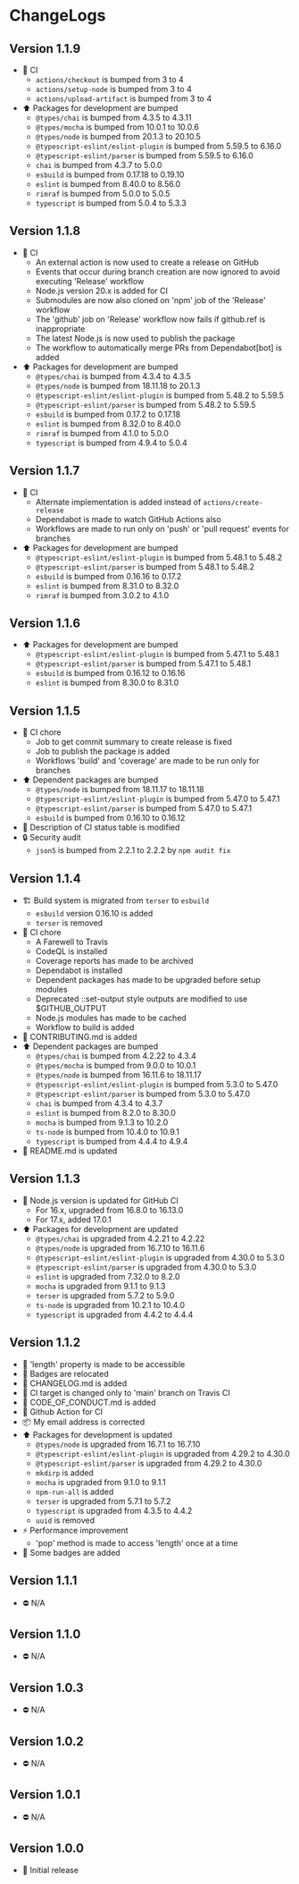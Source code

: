 # ChangeLogs

## Version 1.1.9

- :green_heart: CI
  - `actions/checkout` is bumped from 3 to 4
  - `actions/setup-node` is bumped from 3 to 4
  - `actions/upload-artifact` is bumped from 3 to 4
- :arrow_up: Packages for development are bumped
  - `@types/chai` is bumped from 4.3.5 to 4.3.11
  - `@types/mocha` is bumped from 10.0.1 to 10.0.6
  - `@types/node` is bumped from 20.1.3 to 20.10.5
  - `@typescript-eslint/eslint-plugin` is bumped from 5.59.5 to 6.16.0
  - `@typescript-eslint/parser` is bumped from 5.59.5 to 6.16.0
  - `chai` is bumped from 4.3.7 to 5.0.0
  - `esbuild` is bumped from 0.17.18 to 0.19.10
  - `eslint` is bumped from 8.40.0 to 8.56.0
  - `rimraf` is bumped from 5.0.0 to 5.0.5
  - `typescript` is bumped from 5.0.4 to 5.3.3

## Version 1.1.8

- :green_heart: CI
  - An external action is now used to create a release on GitHub
  - Events that occur during branch creation are now ignored to avoid executing 'Release' workflow
  - Node.js version 20.x is added for CI
  - Submodules are now also cloned on 'npm' job of the 'Release' workflow
  - The 'github' job on 'Release' workflow now fails if github.ref is inappropriate
  - The latest Node.js is now used to publish the package
  - The workflow to automatically merge PRs from Dependabot[bot] is added
- :arrow_up: Packages for development are bumped
  - `@types/chai` is bumped from 4.3.4 to 4.3.5
  - `@types/node` is bumped from 18.11.18 to 20.1.3
  - `@typescript-eslint/eslint-plugin` is bumped from 5.48.2 to 5.59.5
  - `@typescript-eslint/parser` is bumped from 5.48.2 to 5.59.5
  - `esbuild` is bumped from 0.17.2 to 0.17.18
  - `eslint` is bumped from 8.32.0 to 8.40.0
  - `rimraf` is bumped from 4.1.0 to 5.0.0
  - `typescript` is bumped from 4.9.4 to 5.0.4

## Version 1.1.7

- :green_heart: CI
  - Alternate implementation is added instead of `actions/create-release`
  - Dependabot is made to watch GitHub Actions also
  - Workflows are made to run only on 'push' or 'pull request' events for branches
- :arrow_up: Packages for development are bumped
  - `@typescript-eslint/eslint-plugin` is bumped from 5.48.1 to 5.48.2
  - `@typescript-eslint/parser` is bumped from 5.48.1 to 5.48.2
  - `esbuild` is bumped from 0.16.16 to 0.17.2
  - `eslint` is bumped from 8.31.0 to 8.32.0
  - `rimraf` is bumped from 3.0.2 to 4.1.0

## Version 1.1.6

- :arrow_up: Packages for development are bumped
  - `@typescript-eslint/eslint-plugin` is bumped from 5.47.1 to 5.48.1
  - `@typescript-eslint/parser` is bumped from 5.47.1 to 5.48.1
  - `esbuild` is bumped from 0.16.12 to 0.16.16
  - `eslint` is bumped from 8.30.0 to 8.31.0

## Version 1.1.5

- :green_heart: CI chore
  - Job to get commit summary to create release is fixed
  - Job to publish the package is added
  - Workflows 'build' and 'coverage' are made to be run only for branches
- :arrow_up: Dependent packages are bumped
  - `@types/node` is bumped from 18.11.17 to 18.11.18
  - `@typescript-eslint/eslint-plugin` is bumped from 5.47.0 to 5.47.1
  - `@typescript-eslint/parser` is bumped from 5.47.0 to 5.47.1
  - `esbuild` is bumped from 0.16.10 to 0.16.12
- :memo: Description of CI status table is modified
- :lock: Security audit
  - `json5` is bumped from 2.2.1 to 2.2.2 by `npm audit fix`

## Version 1.1.4

- :building_construction: Build system is migrated from `terser` to `esbuild`
  - `esbuild` version 0.16.10 is added
  - `terser` is removed
- :green_heart: CI chore
  - A Farewell to Travis
  - CodeQL is installed
  - Coverage reports has made to be archived
  - Dependabot is installed
  - Dependent packages has made to be upgraded before setup modules
  - Deprecated ::set-output style outputs are modified to use $GITHUB_OUTPUT
  - Node.js modules has made to be cached
  - Workflow to build is added
- :memo: CONTRIBUTING.md is added
- :arrow_up: Dependent packages are bumped
  - `@types/chai` is bumped from 4.2.22 to 4.3.4
  - `@types/mocha` is bumped from 9.0.0 to 10.0.1
  - `@types/node` is bumped from 16.11.6 to 18.11.17
  - `@typescript-eslint/eslint-plugin` is bumped from 5.3.0 to 5.47.0
  - `@typescript-eslint/parser` is bumped from 5.3.0 to 5.47.0
  - `chai` is bumped from 4.3.4 to 4.3.7
  - `eslint` is bumped from 8.2.0 to 8.30.0
  - `mocha` is bumped from 9.1.3 to 10.2.0
  - `ts-node` is bumped from 10.4.0 to 10.9.1
  - `typescript` is bumped from 4.4.4 to 4.9.4
- :memo: README.md is updated

## Version 1.1.3

- :green_heart: Node.js version is updated for GitHub CI
  - For 16.x, upgraded from 16.8.0 to 16.13.0
  - For 17.x, added 17.0.1
- :arrow_up: Packages for development are updated
  - `@types/chai` is upgraded from 4.2.21 to 4.2.22
  - `@types/node` is upgraded from 16.7.10 to 16.11.6
  - `@typescript-eslint/eslint-plugin` is upgraded from 4.30.0 to 5.3.0
  - `@typescript-eslint/parser` is upgraded from 4.30.0 to 5.3.0
  - `eslint` is upgraded from 7.32.0 to 8.2.0
  - `mocha` is upgraded from 9.1.1 to 9.1.3
  - `terser` is upgraded from 5.7.2 to 5.9.0
  - `ts-node` is upgraded from 10.2.1 to 10.4.0
  - `typescript` is upgraded from 4.4.2 to 4.4.4

## Version 1.1.2

- :art: 'length' property is made to be accessible
- :memo: Badges are relocated
- :memo: CHANGELOG.md is added
- :green_heart: CI target is changed only to 'main' branch on Travis CI
- :memo: CODE_OF_CONDUCT.md is added
- :green_heart: Github Action for CI
- :package: My email address is corrected
- :arrow_up: Packages for development is updated
  - `@types/node` is upgraded from 16.7.1 to 16.7.10
  - `@typescript-eslint/eslint-plugin` is upgraded from 4.29.2 to 4.30.0
  - `@typescript-eslint/parser` is upgraded from 4.29.2 to 4.30.0
  - `mkdirp` is added
  - `mocha` is upgraded from 9.1.0 to 9.1.1
  - `npm-run-all` is added
  - `terser` is upgraded from 5.7.1 to 5.7.2
  - `typescript` is upgraded from 4.3.5 to 4.4.2
  - `uuid` is removed
- :zap: Performance improvement
  - 'pop' method is made to access 'length' once at a time
- :memo: Some badges are added

## Version 1.1.1

- :no_entry: N/A

## Version 1.1.0

- :no_entry: N/A

## Version 1.0.3

- :no_entry: N/A

## Version 1.0.2

- :no_entry: N/A

## Version 1.0.1

- :no_entry: N/A

## Version 1.0.0

- :tada: Initial release
